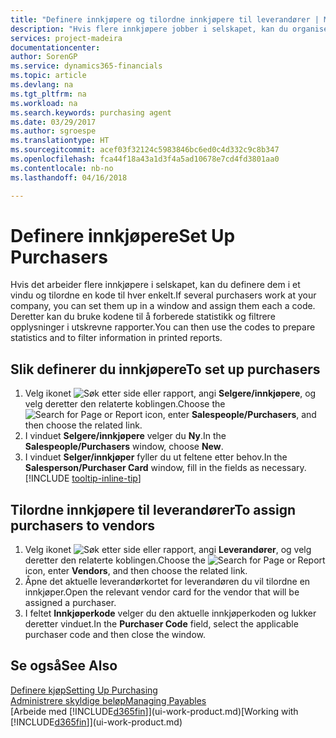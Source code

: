 ```yaml
---
title: "Definere innkjøpere og tilordne innkjøpere til leverandører | Microsoft-dokumentasjon"
description: "Hvis flere innkjøpere jobber i selskapet, kan du organisere dem for statistisk analyse."
services: project-madeira
documentationcenter: 
author: SorenGP
ms.service: dynamics365-financials
ms.topic: article
ms.devlang: na
ms.tgt_pltfrm: na
ms.workload: na
ms.search.keywords: purchasing agent
ms.date: 03/29/2017
ms.author: sgroespe
ms.translationtype: HT
ms.sourcegitcommit: acef03f32124c5983846bc6ed0c4d332c9c8b347
ms.openlocfilehash: fca44f18a43a1d3f4a5ad10678e7cd4fd3801aa0
ms.contentlocale: nb-no
ms.lasthandoff: 04/16/2018

---
```

# <a name="set-up-purchasers"></a><span data-ttu-id="7250a-103">Definere innkjøpere</span><span class="sxs-lookup"><span data-stu-id="7250a-103">Set Up Purchasers</span></span>
<span data-ttu-id="7250a-104">Hvis det arbeider flere innkjøpere i selskapet, kan du definere dem i et vindu og tilordne en kode til hver enkelt.</span><span class="sxs-lookup"><span data-stu-id="7250a-104">If several purchasers work at your company, you can set them up in a window and assign them each a code.</span></span> <span data-ttu-id="7250a-105">Deretter kan du bruke kodene til å forberede statistikk og filtrere opplysninger i utskrevne rapporter.</span><span class="sxs-lookup"><span data-stu-id="7250a-105">You can then use the codes to prepare statistics and to filter information in printed reports.</span></span>

## <a name="to-set-up-purchasers"></a><span data-ttu-id="7250a-106">Slik definerer du innkjøpere</span><span class="sxs-lookup"><span data-stu-id="7250a-106">To set up purchasers</span></span>
1. <span data-ttu-id="7250a-107">Velg ikonet ![Søk etter side eller rapport](media/ui-search/search_small.png "Søk etter side eller rapport"), angi **Selgere/innkjøpere**, og velg deretter den relaterte koblingen.</span><span class="sxs-lookup"><span data-stu-id="7250a-107">Choose the ![Search for Page or Report](media/ui-search/search_small.png "Search for Page or Report icon") icon, enter **Salespeople/Purchasers**, and then choose the related link.</span></span>
2. <span data-ttu-id="7250a-108">I vinduet **Selgere/innkjøpere** velger du **Ny**.</span><span class="sxs-lookup"><span data-stu-id="7250a-108">In the **Salespeople/Purchasers** window, choose **New**.</span></span>
3. <span data-ttu-id="7250a-109">I vinduet **Selger/innkjøper** fyller du ut feltene etter behov.</span><span class="sxs-lookup"><span data-stu-id="7250a-109">In the **Salesperson/Purchaser Card** window, fill in the fields as necessary.</span></span> [!INCLUDE [tooltip-inline-tip](includes/tooltip-inline-tip_md.md)]

## <a name="to-assign-purchasers-to-vendors"></a><span data-ttu-id="7250a-110">Tilordne innkjøpere til leverandører</span><span class="sxs-lookup"><span data-stu-id="7250a-110">To assign purchasers to vendors</span></span>
1. <span data-ttu-id="7250a-111">Velg ikonet ![Søk etter side eller rapport](media/ui-search/search_small.png "Søk etter side eller rapport"), angi **Leverandører**, og velg deretter den relaterte koblingen.</span><span class="sxs-lookup"><span data-stu-id="7250a-111">Choose the ![Search for Page or Report](media/ui-search/search_small.png "Search for Page or Report icon") icon, enter **Vendors**, and then choose the related link.</span></span>
2. <span data-ttu-id="7250a-112">Åpne det aktuelle leverandørkortet for leverandøren du vil tilordne en innkjøper.</span><span class="sxs-lookup"><span data-stu-id="7250a-112">Open the relevant vendor card for the vendor that will be assigned a purchaser.</span></span>
3. <span data-ttu-id="7250a-113">I feltet **Innkjøperkode** velger du den aktuelle innkjøperkoden og lukker deretter vinduet.</span><span class="sxs-lookup"><span data-stu-id="7250a-113">In the **Purchaser Code** field, select the applicable purchaser code and then close the window.</span></span>

## <a name="see-also"></a><span data-ttu-id="7250a-114">Se også</span><span class="sxs-lookup"><span data-stu-id="7250a-114">See Also</span></span>
[<span data-ttu-id="7250a-115">Definere kjøp</span><span class="sxs-lookup"><span data-stu-id="7250a-115">Setting Up Purchasing</span></span>](purchasing-setup-purchasing.md)  
[<span data-ttu-id="7250a-116">Administrere skyldige beløp</span><span class="sxs-lookup"><span data-stu-id="7250a-116">Managing Payables</span></span>](payables-manage-payables.md)  
<span data-ttu-id="7250a-117">[Arbeide med [!INCLUDE[d365fin](includes/d365fin_md.md)]](ui-work-product.md)</span><span class="sxs-lookup"><span data-stu-id="7250a-117">[Working with [!INCLUDE[d365fin](includes/d365fin_md.md)]](ui-work-product.md)</span></span>


